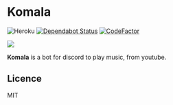 # Komala
![Heroku](http://heroku-badge.herokuapp.com/?app=komala&style=flat&svg=1&root=index.html)
[![Dependabot Status](https://api.dependabot.com/badges/status?host=github&repo=sWallyx/Komala)](https://dependabot.com)
[![CodeFactor](https://www.codefactor.io/repository/github/swallyx/komala/badge)](https://www.codefactor.io/repository/github/swallyx/komala)

![](https://cdn.bulbagarden.net/upload/7/7d/775Komala.png)

__Komala__ is a bot for discord to play music, from youtube.

## Licence
MIT

